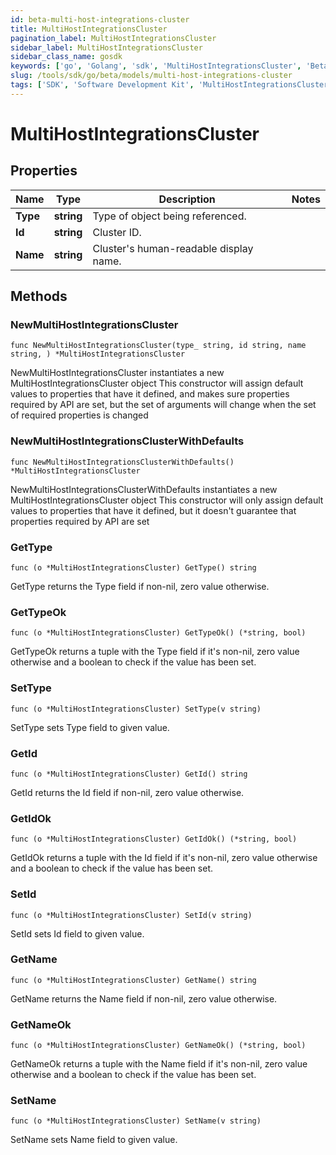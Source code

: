 ```yaml
---
id: beta-multi-host-integrations-cluster
title: MultiHostIntegrationsCluster
pagination_label: MultiHostIntegrationsCluster
sidebar_label: MultiHostIntegrationsCluster
sidebar_class_name: gosdk
keywords: ['go', 'Golang', 'sdk', 'MultiHostIntegrationsCluster', 'BetaMultiHostIntegrationsCluster'] 
slug: /tools/sdk/go/beta/models/multi-host-integrations-cluster
tags: ['SDK', 'Software Development Kit', 'MultiHostIntegrationsCluster', 'BetaMultiHostIntegrationsCluster']
---
```


# MultiHostIntegrationsCluster

## Properties

Name | Type | Description | Notes
------------ | ------------- | ------------- | -------------
**Type** | **string** | Type of object being referenced. | 
**Id** | **string** | Cluster ID. | 
**Name** | **string** | Cluster's human-readable display name. | 

## Methods

### NewMultiHostIntegrationsCluster

`func NewMultiHostIntegrationsCluster(type_ string, id string, name string, ) *MultiHostIntegrationsCluster`

NewMultiHostIntegrationsCluster instantiates a new MultiHostIntegrationsCluster object
This constructor will assign default values to properties that have it defined,
and makes sure properties required by API are set, but the set of arguments
will change when the set of required properties is changed

### NewMultiHostIntegrationsClusterWithDefaults

`func NewMultiHostIntegrationsClusterWithDefaults() *MultiHostIntegrationsCluster`

NewMultiHostIntegrationsClusterWithDefaults instantiates a new MultiHostIntegrationsCluster object
This constructor will only assign default values to properties that have it defined,
but it doesn't guarantee that properties required by API are set

### GetType

`func (o *MultiHostIntegrationsCluster) GetType() string`

GetType returns the Type field if non-nil, zero value otherwise.

### GetTypeOk

`func (o *MultiHostIntegrationsCluster) GetTypeOk() (*string, bool)`

GetTypeOk returns a tuple with the Type field if it's non-nil, zero value otherwise
and a boolean to check if the value has been set.

### SetType

`func (o *MultiHostIntegrationsCluster) SetType(v string)`

SetType sets Type field to given value.


### GetId

`func (o *MultiHostIntegrationsCluster) GetId() string`

GetId returns the Id field if non-nil, zero value otherwise.

### GetIdOk

`func (o *MultiHostIntegrationsCluster) GetIdOk() (*string, bool)`

GetIdOk returns a tuple with the Id field if it's non-nil, zero value otherwise
and a boolean to check if the value has been set.

### SetId

`func (o *MultiHostIntegrationsCluster) SetId(v string)`

SetId sets Id field to given value.


### GetName

`func (o *MultiHostIntegrationsCluster) GetName() string`

GetName returns the Name field if non-nil, zero value otherwise.

### GetNameOk

`func (o *MultiHostIntegrationsCluster) GetNameOk() (*string, bool)`

GetNameOk returns a tuple with the Name field if it's non-nil, zero value otherwise
and a boolean to check if the value has been set.

### SetName

`func (o *MultiHostIntegrationsCluster) SetName(v string)`

SetName sets Name field to given value.



